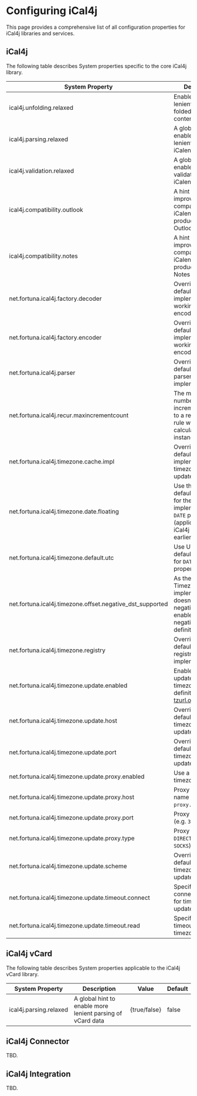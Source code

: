 # Configuring iCal4j

This page provides a comprehensive list of all configuration properties for iCal4j libraries and services.

## iCal4j

The following table describes System properties specific to the core iCal4j library.


| System Property                                           | Description                                                                                                        | Value                                                                                   | Default                                                   |
|-----------------------------------------------------------|--------------------------------------------------------------------------------------------------------------------|-----------------------------------------------------------------------------------------|-----------------------------------------------------------|
| ical4j.unfolding.relaxed                                  | Enables more lenient parsing of folded (split) content lines                                                       | {true/false}                                                                            | false                                                     |
| ical4j.parsing.relaxed                                    | A global hint to enable more lenient parsing of iCalendar data                                                     | {true/false}                                                                            | false                                                     |
| ical4j.validation.relaxed                                 | A global hint that enables lenient validation of iCalendar data                                                    | {true/false}                                                                            | false                                                     |
| ical4j.compatibility.outlook                              | A hint that improves compatibility with iCalendar data produced by MS Outlook                                      | {true/false}                                                                            | false                                                     |
| ical4j.compatibility.notes                                | A hint that improves compatibility with iCalendar data produced by Lotus Notes                                     | {true/false}                                                                            | false                                                     |
| net.fortuna.ical4j.factory.decoder                        | Override the default decoder implementation for working with encoded strings                                       | A fully qualified class that extends `net.fortuna.ical4j.util.DecoderFactory`           | `net.fortuna.ical4j.util.DefaultDecoderFactory`           |
| net.fortuna.ical4j.factory.encoder                        | Override the default encoder implementation for working with encoded strings                                       | A fully qualified class that extends `net.fortuna.ical4j.util.EncoderFactory`           | `net.fortuna.ical4j.util.DefaultEncoderFactory`           |
| net.fortuna.ical4j.parser                                 | Override the default iCalendar parser implementation                                                               | A fully qualified class implementing `net.fortuna.ical4j.data.CalendarParser`           | `net.fortuna.ical4j.data.CalendarParserImpl`              |
| net.fortuna.ical4j.recur.maxincrementcount                | The maximum number of increments applied to a recurrence rule when calculating instances                           | A positive integer value (or -1 for unlimited)                                          | 1000                                                      |
| net.fortuna.ical4j.timezone.cache.impl                    | Override the default cache implementation for timezone definition updates                                          | A fully qualified class implementing `net.fortuna.ical4j.util.TimeZoneCache`            | `net.fortuna.ical4j.util.MapTimeZoneCache`                |
| net.fortuna.ical4j.timezone.date.floating                 | Use the local default timezone for the implementation of `DATE` properties (applicable for iCal4j 3.x and earlier) | {true/false}                                                                            | false                                                     |
| net.fortuna.ical4j.timezone.default.utc                   | Use UTC as the default timezone for `DATE-TIME` properties                                                         | {true/false}                                                                            | false                                                     |
| net.fortuna.ical4j.timezone.offset.negative_dst_supported | As the Java Timezone implementation doesn't support negative offsets, enable to ignore negative offset definitions | {true/false}                                                                            | false                                                     |
| net.fortuna.ical4j.timezone.registry                      | Override the default timezone registry implementation                                                              | A fully qualified class that extends `net.fortuna.ical4j.model.TimeZoneRegistryFactory` | `net.fortuna.ical4j.model.DefaultTimeZoneRegistryFactory` |
| net.fortuna.ical4j.timezone.update.enabled                | Enable automatic update of timezone definitions from [tzurl.org](https://tzurl.org)                                | {true/false}                                                                            | true                                                      |
| net.fortuna.ical4j.timezone.update.host                   | Override the default host for timezone definition updates                                                          | A target host capable of supplying timezone definitions                                 | `www.tzurl.org`                                           |
| net.fortuna.ical4j.timezone.update.port                   | Override the default port for timezone definition updates                                                          | A port number (typically `80` or `443`)                                                 | `443`                                                     |
| net.fortuna.ical4j.timezone.update.proxy.enabled          | Use a proxy for timezone updates                                                                                   | {true/false}                                                                            | false                                                     |
| net.fortuna.ical4j.timezone.update.proxy.host             | Proxy server host name (e.g. `proxy.example.com`)                                                                  | A target proxy host                                                                     | -                                                         |
| net.fortuna.ical4j.timezone.update.proxy.port             | Proxy server port (e.g. `3128`)                                                                                    | A port number                                                                           | -                                                         |
| net.fortuna.ical4j.timezone.update.proxy.type             | Proxy type (e.g. `DIRECT` / `HTTP` / `SOCKS`)                                                                      | {`DIRECT`/`HTTP`/`SOCKS`}                                                               | -                                                         |
| net.fortuna.ical4j.timezone.update.scheme                 | Override the default scheme for timezone definition updates                                                        | A URI scheme (typically `http` or `https`)                                              | `https`                                                   |
| net.fortuna.ical4j.timezone.update.timeout.connect        | Specifiy a connection timeout for timezone updates                                                                 | A timeout in milliseconds, e.g. 10000 - 10s                                             | -                                                         |
| net.fortuna.ical4j.timezone.update.timeout.read           | Specify a read timeout for timezone updates                                                                        | A timeout in milliseconds, e.g. 10000 - 10s                                             | -                                                         |

## iCal4j vCard

The following table describes System properties applicable to the iCal4j vCard library.


| System Property        | Description                                                | Value        | Default |
|------------------------|------------------------------------------------------------|--------------|---------|
| ical4j.parsing.relaxed | A global hint to enable more lenient parsing of vCard data | {true/false} | false   |

## iCal4j Connector

TBD.

## iCal4j Integration

TBD.

